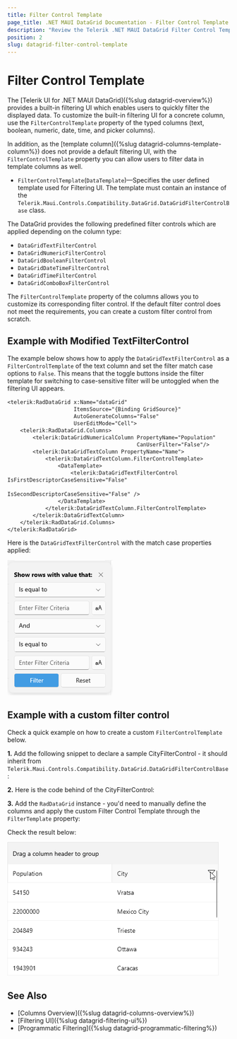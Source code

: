 ```yaml
---
title: Filter Control Template
page_title: .NET MAUI DataGrid Documentation - Filter Control Template
description: "Review the Telerik .NET MAUI DataGrid Filter Control Template documentation article to learn more about applying custom filter to the DataGrid using FilterControlTemplate property."
position: 2
slug: datagrid-filter-control-template
---
```


# Filter Control Template

The [Telerik UI for .NET MAUI DataGrid]({%slug datagrid-overview%}) provides a built-in filtering UI which enables users to quickly filter the displayed data. To customize the built-in filtering UI for a concrete column, use the `FilterControlTemplate` property of the typed columns (text, boolean, numeric, date, time, and picker columns). 

In addition, as the [template column]({%slug datagrid-columns-template-column%}) does not provide a default filtering UI, with the `FilterControlTemplate` property you can allow users to filter data in template columns as well.

* `FilterControlTemplate`(`DataTemplate`)&mdash;Specifies the user defined template used for Filtering UI. The template must contain an instance of the `Telerik.Maui.Controls.Compatibility.DataGrid.DataGridFilterControlBase` class. 

The DataGrid provides the following predefined filter controls which are applied depending on the column type:

* `DataGridTextFilterControl`
* `DataGridNumericFilterControl`
* `DataGridBooleanFilterControl`
* `DataGridDateTimeFilterControl`
* `DataGridTimeFilterControl`
* `DataGridComboBoxFilterControl`

The `FilterControlTemplate` property of the columns allows you to customize its corresponding filter control. If the default filter control does not meet the requirements, you can create a custom filter control from scratch. 

## Example with Modified TextFilterControl

The example below shows how to apply the `DataGridTextFilterControl` as a `FilterControlTemplate` of the text column and set the filter match case options to `False`. This means that the toggle buttons inside the filter template for switching to case-sensitive filter will be untoggled when the filtering UI appears.

```XAML
<telerik:RadDataGrid x:Name="dataGrid"
                     ItemsSource="{Binding GridSource}"
                     AutoGenerateColumns="False"
                     UserEditMode="Cell">
    <telerik:RadDataGrid.Columns>
        <telerik:DataGridNumericalColumn PropertyName="Population"
                                         CanUserFilter="False"/>
        <telerik:DataGridTextColumn PropertyName="Name">
            <telerik:DataGridTextColumn.FilterControlTemplate>
                <DataTemplate>
                    <telerik:DataGridTextFilterControl IsFirstDescriptorCaseSensitive="False"
                                                       IsSecondDescriptorCaseSensitive="False" />
                </DataTemplate>
            </telerik:DataGridTextColumn.FilterControlTemplate>
        </telerik:DataGridTextColumn>
    </telerik:RadDataGrid.Columns>
</telerik:RadDataGrid>
```
Here is the `DataGridTextFilterControl` with the match case properties applied:

![Telerik .NET MAUI DataGrid TextFilterControl](images/datagrid-textfiltercontrol.png)

## Example with a custom filter control

Check a quick example on how to create a custom `FilterControlTemplate` below.

**1.** Add the following snippet to declare a sample CityFilterControl - it should inherit from `Telerik.Maui.Controls.Compatibility.DataGrid.DataGridFilterControlBase`:

<snippet id='datagrid-filter-template-filtercontrolbase' />

**2.** Here is the code behind of the CityFilterControl:

<snippet id='datagrid-filter-template-filtercontrolbase-code' />

**3.** Add the `RadDataGrid` instance - you'd need to manually define the columns and apply the custom Filter Control Template through the `FilterTemplate` property:

<snippet id='datagrid-filter-template-xaml' />

Check the result below:

![Telerik .NET MAUI DataGrid Custom Filter Control Template](images/datagrid-customfiltertemplate.gif)

## See Also

- [Columns Overview]({%slug datagrid-columns-overview%})
- [Filtering UI]({%slug datagrid-filtering-ui%})
- [Programmatic Filtering]({%slug datagrid-programmatic-filtering%})
